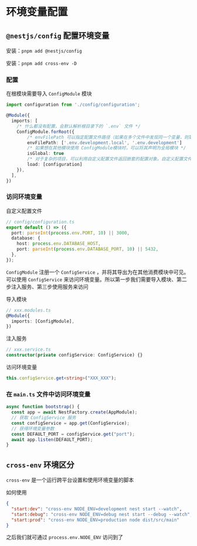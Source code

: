 # 环境变量配置

## `@nestjs/config` 配置环境变量

安装：`pnpm add @nestjs/config`

安装：`pnpm add cross-env -D`

### 配置

在根模块需要导入 `ConfigModule` 模块

```ts
import configuration from './config/configuration';

@Module({
  imports: [
    /* 什么都没有配置，会默认解析根目录下的 `.env` 文件 */
    ConfigModule.forRoot({
        /* envFilePath 可以指定配置文件路径（如果在多个文件中发现同一个变量，则第一个变量优先） */
        envFilePath: ['.env.development.local', '.env.development']
        /* 如果想在其他模块使用 ConfigModule模块时，可以将其声明为全局模块 */
        isGlobal: true
        /* 对于复杂的项目，可以利用自定义配置文件返回嵌套的配置对象。自定义配置文件导出一个工厂函数，该函数返回一个配置对象。配置对象可以是任意嵌套的普通 JavaScript 对象 */
        load: [configuration]
    }),
  ],
})
```

### 访问环境变量

自定义配置文件

```ts
// config/configuration.ts
export default () => ({
  port: parseInt(process.env.PORT, 10) || 3000,
  database: {
    host: process.env.DATABASE_HOST,
    port: parseInt(process.env.DATABASE_PORT, 10) || 5432,
  },
});
```

`ConfigModule` 注册一个 `ConfigService` ，并将其导出为在其他消费模块中可见。可以使用 `ConfigService` 来访问环境变量。所以第一步我们需要导入模块、第二步注入服务、第三步使用服务来访问

导入模块

```ts
// xxx.modules.ts
@Module({
  imports: [ConfigModule],
})
```

注入服务

```ts
// xxx.service.ts
constructor(private configService: ConfigService) {}
```

访问环境变量

```ts
this.configService.get<string>("XXX_XXX");
```

### 在 `main.ts` 文件中访问环境变量

```ts
async function bootstrap() {
  const app = await NestFactory.create(AppModule);
  // 获取 ConfigService 服务
  const configService = app.get(ConfigService);
  // 获得环境变量参数
  const DEFAULT_PORT = configService.get("port");
  await app.listen(DEFAULT_PORT);
}
```

## `cross-env` 环境区分

`cross-env` 是一个运行跨平台设置和使用环境变量的脚本

如何使用

```json
{
  "start:dev": "cross-env NODE_ENV=development nest start --watch",
  "start:debug": "cross-env NODE_ENV=debug nest start --debug --watch",
  "start:prod": "cross-env NODE_ENV=production node dist/src/main"
}
```

之后我们就可通过 `process.env.NODE_ENV` 访问到了
